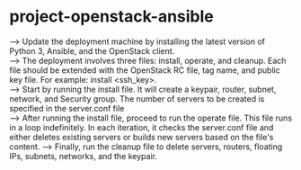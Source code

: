# project-openstack-ansible
--> Update the deployment machine by installing the latest version of Python 3, Ansible, and the OpenStack client.\
--> The deployment involves three files: install, operate, and cleanup. Each file should be extended with the OpenStack RC file, tag name, and public key file. For example: install <openrc> <tag> <ssh_key>.\
--> Start by running the install file. It will create a keypair, router, subnet, network, and Security group. The number of servers to be created is specified in the server.conf file \
--> After running the install file, proceed to run the operate file. This file runs in a loop indefinitely. In each iteration, it checks the server.conf file and either deletes existing servers or builds new servers based on the file's content.
--> Finally, run the cleanup file to delete servers, routers, floating IPs, subnets, networks, and the keypair.
